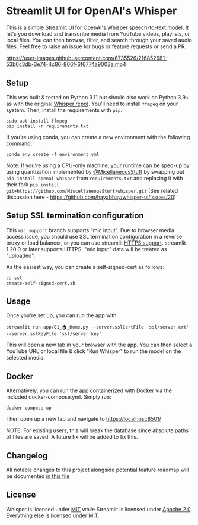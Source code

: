 # Streamlit UI for OpenAI's Whisper

This is a simple [Streamlit UI](https://streamlit.io/) for [OpenAI's Whisper speech-to-text model](https://openai.com/blog/whisper/).
It let's you download and transcribe media from YouTube videos, playlists, or local files.
You can then browse, filter, and search through your saved audio files.
Feel free to raise an issue for bugs or feature requests or send a PR.

https://user-images.githubusercontent.com/6735526/216852681-53b6c3db-3e74-4c86-806f-6f6774a9003a.mp4

## Setup

This was built & tested on Python 3.11 but should also work on Python 3.9+ as with the original [Whisper repo](https://github.com/openai/whisper)).
You'll need to install `ffmpeg` on your system. Then, install the requirements with `pip`.

```
sudo apt install ffmpeg
pip install -r requirements.txt
```

If you're using conda, you can create a new environment with the following command:

```
conda env create -f environment.yml
```

Note: If you're using a CPU-only machine, your runtime can be sped-up by using quantization implemented by [@MicellaneousStuff](https://github.com/MiscellaneousStuff) by swapping out `pip install openai-whisper` from `requirements.txt` and replacing it with their fork `pip install git+https://github.com/MiscellaneousStuff/whisper.git` (See related discussion here - https://github.com/hayabhay/whisper-ui/issues/20)

## Setup SSL termination configuration

This `mic_support` branch supports "mic input". Due to browser media access issue, you should use SSL termination configuration in a reverse proxy or load balancer, or you can use streamlit [HTTPS support](https://docs.streamlit.io/library/advanced-features/https-support). streamlit 1.20.0 or later supports HTTPS. "mic input" data will be treated as "uploaded".

As the easiest way, you can create a self-signed-cert as follows:

```
cd ssl
create-self-signed-cert.sh
```

## Usage

Once you're set up, you can run the app with:

```
streamlit run app/01_🏠_Home.py --server.sslCertFile 'ssl/server.crt'  --server.sslKeyFile 'ssl/server.key'
```

This will open a new tab in your browser with the app. You can then select a YouTube URL or local file & click "Run Whisper" to run the model on the selected media.

## Docker

Alternatively, you can run the app containerized with Docker via the included docker-compose.yml. Simply run:

```
docker compose up
```

Then open up a new tab and navigate to [https://localhost:8501/](https://localhost:8501/)

NOTE: For existing users, this will break the database since absolute paths of files are saved. A future fix will be added to fix this.

## Changelog

All notable changes to this project alongside potential feature roadmap will be documented [in this file](CHANGELOG.md)

## License

Whisper is licensed under [MIT](https://github.com/openai/whisper/blob/main/LICENSE) while Streamlit is licensed under [Apache 2.0](https://github.com/streamlit/streamlit/blob/develop/LICENSE).
Everything else is licensed under [MIT](https://github.com/hayabhay/whisper-ui/blob/main/LICENSE).

